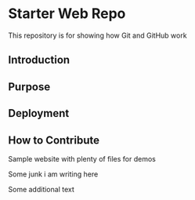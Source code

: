 # Starter Web Repo

This repository is for showing how Git and GitHub work

## Introduction

## Purpose

## Deployment

## How to Contribute

Sample website with plenty of files for demos

Some junk i am writing here

Some additional text